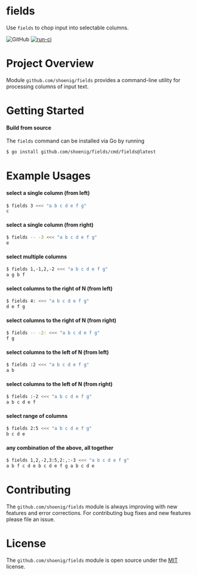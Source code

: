 fields
======

Use `fields` to chop input into selectable columns.

![GitHub](https://img.shields.io/github/license/shoenig/fields.svg)
[![run-ci](https://github.com/shoenig/fields/actions/workflows/ci.yml/badge.svg)](https://github.com/shoenig/fields/actions/workflows/ci.yml)

# Project Overview

Module `github.com/shoenig/fields` provides a command-line utility for processing
columns of input text.

# Getting Started

#### Build from source

The `fields` command can be installed via Go by running
```bash
$ go install github.com/shoenig/fields/cmd/fields@latest
```

# Example Usages

#### select a single column (from left)
```bash
$ fields 3 <<< "a b c d e f g"
c
```

#### select a single column (from right)
```bash
$ fields -- -3 <<< "a b c d e f g"
e
```

#### select multiple columns
```bash
$ fields 1,-1,2,-2 <<< "a b c d e f g"
a g b f
```

#### select columns to the right of N (from left)
```bash
$ fields 4: <<< "a b c d e f g"
d e f g
```

#### select columns to the right of N (from right)
```bash
$ fields -- -2: <<< "a b c d e f g"
f g
```

#### select columns to the left of N (from left)
```bash
$ fields :2 <<< "a b c d e f g"
a b
```

#### select columns to the left of N (from right)
```bash
$ fields :-2 <<< "a b c d e f g"
a b c d e f
```

#### select range of columns
```bash
$ fields 2:5 <<< "a b c d e f g"
b c d e
```

#### any combination of the above, all together
```bash
$ fields 1,2,-2,3:5,2:,:-3 <<< "a b c d e f g"
a b f c d e b c d e f g a b c d e
```

# Contributing

The `github.com/shoenig/fields` module is always improving with new features
and error corrections. For contributing bug fixes and new features please file an issue.

# License

The `github.com/shoenig/fields` module is open source under the [MIT](LICENSE) license.
